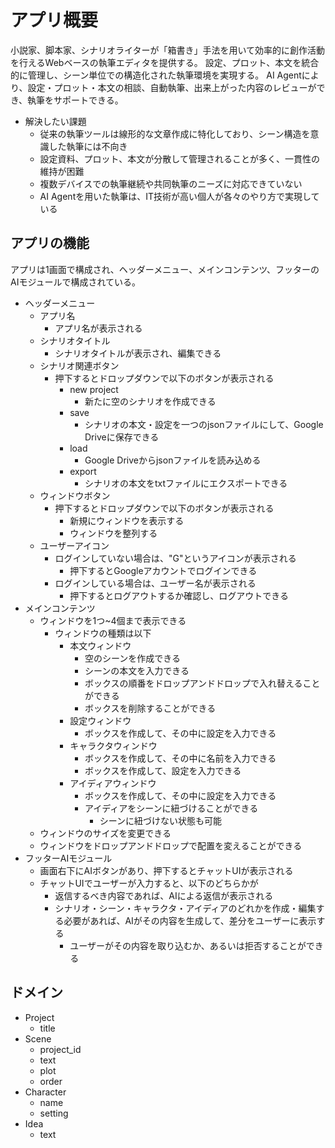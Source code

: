 # アプリ概要

小説家、脚本家、シナリオライターが「箱書き」手法を用いて効率的に創作活動を行えるWebベースの執筆エディタを提供する。
設定、プロット、本文を統合的に管理し、シーン単位での構造化された執筆環境を実現する。
AI Agentにより、設定・プロット・本文の相談、自動執筆、出来上がった内容のレビューができ、執筆をサポートできる。

- 解決したい課題
  - 従来の執筆ツールは線形的な文章作成に特化しており、シーン構造を意識した執筆には不向き
  - 設定資料、プロット、本文が分散して管理されることが多く、一貫性の維持が困難
  - 複数デバイスでの執筆継続や共同執筆のニーズに対応できていない
  - AI Agentを用いた執筆は、IT技術が高い個人が各々のやり方で実現している

## アプリの機能
アプリは1画面で構成され、ヘッダーメニュー、メインコンテンツ、フッターのAIモジュールで構成されている。

- ヘッダーメニュー
  - アプリ名
    - アプリ名が表示される
  - シナリオタイトル
    - シナリオタイトルが表示され、編集できる
  - シナリオ関連ボタン
    - 押下するとドロップダウンで以下のボタンが表示される
      - new project
        - 新たに空のシナリオを作成できる 
      - save
        - シナリオの本文・設定を一つのjsonファイルにして、Google Driveに保存できる
      - load
        - Google Driveからjsonファイルを読み込める
      - export
        - シナリオの本文をtxtファイルにエクスポートできる
  - ウィンドウボタン
    - 押下するとドロップダウンで以下のボタンが表示される
      - 新規にウィンドウを表示する
      - ウィンドウを整列する
  - ユーザーアイコン
    - ログインしていない場合は、"G"というアイコンが表示される
      - 押下するとGoogleアカウントでログインできる
    - ログインしている場合は、ユーザー名が表示される
      - 押下するとログアウトするか確認し、ログアウトできる
- メインコンテンツ
  - ウィンドウを1つ~4個まで表示できる
    - ウィンドウの種類は以下
      - 本文ウィンドウ
        - 空のシーンを作成できる
        - シーンの本文を入力できる
        - ボックスの順番をドロップアンドドロップで入れ替えることができる
        - ボックスを削除することができる
      - 設定ウィンドウ
        - ボックスを作成して、その中に設定を入力できる
      - キャラクタウィンドウ
        - ボックスを作成して、その中に名前を入力できる
        - ボックスを作成して、設定を入力できる
      - アイディアウィンドウ
        - ボックスを作成して、その中に設定を入力できる
        - アイディアをシーンに紐づけることができる
          - シーンに紐づけない状態も可能
  - ウィンドウのサイズを変更できる
  - ウィンドウをドロップアンドドロップで配置を変えることができる
- フッターAIモジュール
  - 画面右下にAIボタンがあり、押下するとチャットUIが表示される
  - チャットUIでユーザーが入力すると、以下のどちらかが
    - 返信するべき内容であれば、AIによる返信が表示される
    - シナリオ・シーン・キャラクタ・アイディアのどれかを作成・編集する必要があれば、AIがその内容を生成して、差分をユーザーに表示する
      - ユーザーがその内容を取り込むか、あるいは拒否することができる

## ドメイン
- Project
  - title
- Scene
  - project_id
  - text
  - plot
  - order
- Character
  - name
  - setting
- Idea
  - text
